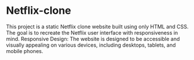 # Netflix-clone
This project is a static Netflix clone website built using only HTML and CSS. The goal is to recreate the Netflix user interface with responsiveness in mind. Responsive Design: The website is designed to be accessible and visually appealing on various devices, including desktops, tablets, and mobile phones.

